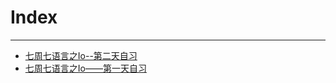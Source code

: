 Index
=====


--------------------

* [七周七语言之Io--第二天自习](七周七语言之Io--第二天自习.md)
* [七周七语言之Io——第一天自习](七周七语言之Io——第一天自习.md)
